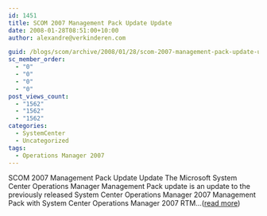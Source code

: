 ```yaml
---
id: 1451
title: SCOM 2007 Management Pack Update Update
date: 2008-01-28T08:51:00+10:00
author: alexandre@verkinderen.com

guid: /blogs/scom/archive/2008/01/28/scom-2007-management-pack-update-update.aspx
sc_member_order:
  - "0"
  - "0"
  - "0"
  - "0"
post_views_count:
  - "1562"
  - "1562"
  - "1562"
categories:
  - SystemCenter
  - Uncategorized
tags:
  - Operations Manager 2007
---
```

SCOM 2007 Management Pack Update Update The Microsoft System Center Operations Manager Management Pack update is an update to the previously released System Center Operations Manager 2007 Management Pack with System Center Operations Manager 2007 RTM&#8230;([read more](http://trycatch.be/blogs/scug/archive/2008/01/28/scom-2007-management-pack-update-update.aspx))<img src="http://trycatch.be/aggbug.aspx?PostID=347" width="1" height="1" />
